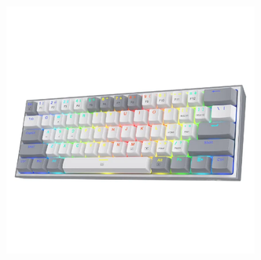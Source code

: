 ![images alt](https://github.com/MONCHRISTIANM/MONCHRISTIANM.GITHUB.IO/blob/6a6bd623e38cfff520297effff77fed4cd22ce1e/redragon.html.webp)
